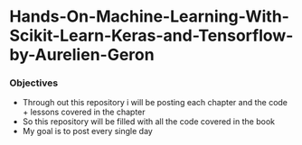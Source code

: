# Hands-On-Machine-Learning-With-Scikit-Learn-Keras-and-Tensorflow-by-Aurelien-Geron

### Objectives
- Through out this repository i will be posting each chapter and the code + lessons covered in the chapter
- So this repository will be filled with all the code covered in the book
- My goal is to post every single day

